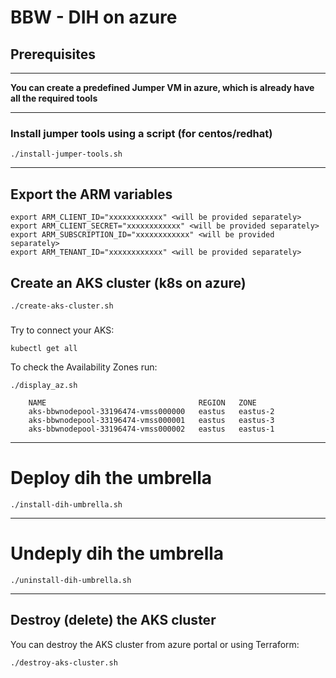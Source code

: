 # BBW - DIH on azure

## Prerequisites
---------------
**You can create a predefined Jumper VM in azure, which is already have all the required tools**

---------------
### Install jumper tools using a script (for centos/redhat)
```
./install-jumper-tools.sh
```
----------
## Export the ARM variables
```
export ARM_CLIENT_ID="xxxxxxxxxxxx" <will be provided separately>
export ARM_CLIENT_SECRET="xxxxxxxxxxxx" <will be provided separately>
export ARM_SUBSCRIPTION_ID="xxxxxxxxxxxx" <will be provided separately>
export ARM_TENANT_ID="xxxxxxxxxxxx" <will be provided separately>
```

## Create an AKS cluster (k8s on azure)

```
./create-aks-cluster.sh
```
###
Try to connect your AKS:
```
kubectl get all
```
To check the Availability Zones run:
```
./display_az.sh
```
```
    NAME                                  REGION   ZONE
    aks-bbwnodepool-33196474-vmss000000   eastus   eastus-2
    aks-bbwnodepool-33196474-vmss000001   eastus   eastus-3
    aks-bbwnodepool-33196474-vmss000002   eastus   eastus-1
```

---------------------------------------

# Deploy dih the umbrella

```
./install-dih-umbrella.sh
```

------------
# Undeply dih the umbrella
```
./uninstall-dih-umbrella.sh
```
-----------
## Destroy (delete) the AKS cluster
You can destroy the AKS cluster from azure portal or using Terraform:
```
./destroy-aks-cluster.sh
```


